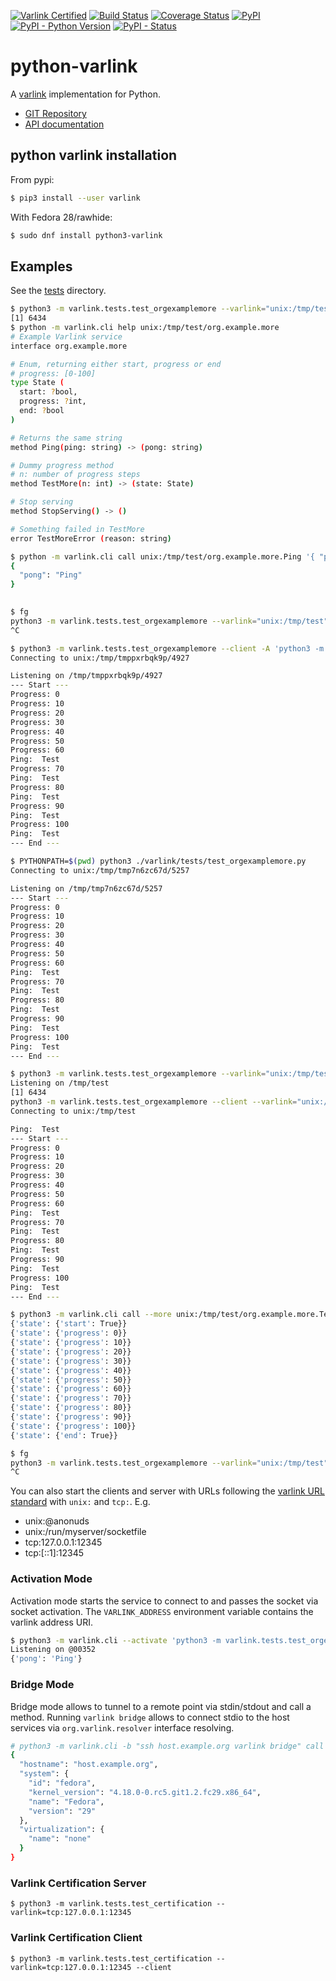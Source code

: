 [![Varlink Certified](https://img.shields.io/badge/varlink-certified-green.svg)](https://www.varlink.org/Language-Bindings)
[![Build Status](https://travis-ci.org/varlink/python.svg?branch=master)](https://travis-ci.org/varlink/python)
[![Coverage Status](https://coveralls.io/repos/github/varlink/python/badge.svg?branch=master)](https://coveralls.io/github/varlink/python?branch=master)
[![PyPI](https://img.shields.io/pypi/v/varlink.svg)](https://pypi.org/project/varlink/)
[![PyPI - Python Version](https://img.shields.io/pypi/pyversions/varlink.svg)](https://pypi.org/project/varlink/)
[![PyPI - Status](https://img.shields.io/pypi/status/varlink.svg)](https://pypi.org/project/varlink/)

# python-varlink

A [varlink](http://varlink.org) implementation for Python.

* [GIT Repository](https://github.com/varlink/python)
* [API documentation](https://varlink.github.io/python/)

## python varlink installation

From pypi:
```bash
$ pip3 install --user varlink
```

With Fedora 28/rawhide:
```bash
$ sudo dnf install python3-varlink
```

## Examples

See the [tests](https://github.com/varlink/python-varlink/tree/master/varlink/tests) directory.

```bash
$ python3 -m varlink.tests.test_orgexamplemore --varlink="unix:/tmp/test" &
[1] 6434
$ python -m varlink.cli help unix:/tmp/test/org.example.more
# Example Varlink service
interface org.example.more

# Enum, returning either start, progress or end
# progress: [0-100]
type State (
  start: ?bool,
  progress: ?int,
  end: ?bool
)

# Returns the same string
method Ping(ping: string) -> (pong: string)

# Dummy progress method
# n: number of progress steps
method TestMore(n: int) -> (state: State)

# Stop serving
method StopServing() -> ()

# Something failed in TestMore
error TestMoreError (reason: string)

$ python -m varlink.cli call unix:/tmp/test/org.example.more.Ping '{ "ping": "Ping"}'
{
  "pong": "Ping"
}
 

$ fg
python3 -m varlink.tests.test_orgexamplemore --varlink="unix:/tmp/test"
^C
```

```bash
$ python3 -m varlink.tests.test_orgexamplemore --client -A 'python3 -m varlink.tests.test_orgexamplemore --varlink=$VARLINK_ADDRESS'
Connecting to unix:/tmp/tmppxrbqk9p/4927

Listening on /tmp/tmppxrbqk9p/4927
--- Start ---
Progress: 0
Progress: 10
Progress: 20
Progress: 30
Progress: 40
Progress: 50
Progress: 60
Ping:  Test
Progress: 70
Ping:  Test
Progress: 80
Ping:  Test
Progress: 90
Ping:  Test
Progress: 100
Ping:  Test
--- End ---
```

```bash
$ PYTHONPATH=$(pwd) python3 ./varlink/tests/test_orgexamplemore.py
Connecting to unix:/tmp/tmp7n6zc67d/5257

Listening on /tmp/tmp7n6zc67d/5257
--- Start ---
Progress: 0
Progress: 10
Progress: 20
Progress: 30
Progress: 40
Progress: 50
Progress: 60
Ping:  Test
Progress: 70
Ping:  Test
Progress: 80
Ping:  Test
Progress: 90
Ping:  Test
Progress: 100
Ping:  Test
--- End ---
```

```bash
$ python3 -m varlink.tests.test_orgexamplemore --varlink="unix:/tmp/test" &
Listening on /tmp/test
[1] 6434
python3 -m varlink.tests.test_orgexamplemore --client --varlink="unix:/tmp/test"
Connecting to unix:/tmp/test

Ping:  Test
--- Start ---
Progress: 0
Progress: 10
Progress: 20
Progress: 30
Progress: 40
Progress: 50
Progress: 60
Ping:  Test
Progress: 70
Ping:  Test
Progress: 80
Ping:  Test
Progress: 90
Ping:  Test
Progress: 100
Ping:  Test
--- End ---

$ python3 -m varlink.cli call --more unix:/tmp/test/org.example.more.TestMore '{ "n": 10 }'
{'state': {'start': True}}
{'state': {'progress': 0}}
{'state': {'progress': 10}}
{'state': {'progress': 20}}
{'state': {'progress': 30}}
{'state': {'progress': 40}}
{'state': {'progress': 50}}
{'state': {'progress': 60}}
{'state': {'progress': 70}}
{'state': {'progress': 80}}
{'state': {'progress': 90}}
{'state': {'progress': 100}}
{'state': {'end': True}}

$ fg
python3 -m varlink.tests.test_orgexamplemore --varlink="unix:/tmp/test"
^C
```

You can also start the clients and server with URLs following the [varlink URL standard](https://varlink.org/#address) with `unix:` and `tcp:`.
E.g.
- unix:@anonuds
- unix:/run/myserver/socketfile
- tcp:127.0.0.1:12345
- tcp:[::1]:12345


### Activation Mode

Activation mode starts the service to connect to and passes the socket via socket activation.
The ```VARLINK_ADDRESS``` environment variable contains the varlink address URI.

```bash
$ python3 -m varlink.cli --activate 'python3 -m varlink.tests.test_orgexamplemore --varlink=$VARLINK_ADDRESS' call org.example.more.Ping '{ "ping": "Ping"}'
Listening on @00352
{'pong': 'Ping'}
```


### Bridge Mode

Bridge mode allows to tunnel to a remote point via stdin/stdout and call a method.
Running ```varlink bridge``` allows to connect stdio to the host services via ```org.varlink.resolver``` interface resolving.

```bash
# python3 -m varlink.cli -b "ssh host.example.org varlink bridge" call com.redhat.machine.GetInfo '{}'
{
  "hostname": "host.example.org",
  "system": {
    "id": "fedora",
    "kernel_version": "4.18.0-0.rc5.git1.2.fc29.x86_64",
    "name": "Fedora",
    "version": "29"
  },
  "virtualization": {
    "name": "none"
  }
}
```

### Varlink Certification Server

```
$ python3 -m varlink.tests.test_certification --varlink=tcp:127.0.0.1:12345
```

### Varlink Certification Client

```
$ python3 -m varlink.tests.test_certification --varlink=tcp:127.0.0.1:12345 --client
```
